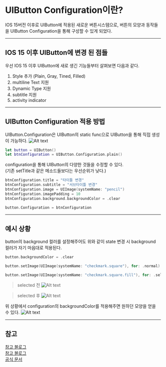 # UIButton Configuration이란?

IOS 15버전 이후로 UIButton에 적용된 새로운 버튼시스템으로, 버튼의 모양과 동작들을 UIButton Configuration을 통해 구성할 수 있게 되었다.

---
## IOS 15 이후 UIButton에 변경 된 점들
우선 IOS 15 이후 UIButton에 새로 생긴 기능들부터 살펴보면 다음과 같다.

1. Style 추가 (Plain, Gray, Tined, Filled)
2. multiline Text 지원
3. Dynamic Type 지원
4. subtitle 지원
5. activity indicator

---
## UIButton Configuration 적용 방법

UIButton.Configuration은 UIButton의 static func으로 UIButton을 통해 직접 생성이 가능하다.
![Alt text](<스크린샷 2024-01-07 오후 5.41.29-1.png>)

```swift
let button = UIButton()
let btnConfiguration = UIButton.Configuration.plain()
```

configuration을 통해 UIButton의 다양한 것들을 수정할 수 있다.   
(기존 setTitle과 같은 메소드들보다는 우선순위가 낮다.)

```swift
btnConfiguration.title = "타이틀 변경"
btnConfiguration.subtitle = "서브타이틀 변경"
btnConfiguration.image = UIImage(systemName: "pencil")
btnConfiguration.imagePadding = 10
btnConfiguration.background.backgroundColor = .clear

button.Configuration = btnConfiguration
```

---
## 예시 상황
button의 background 컬러를 설정해주어도 위와 같이 state 변경 시 background 컬러가 자기 마음대로 적용된다.

```swift
button.backgroundColor = .clear

button.setImage(UIImage(systemName: "checkmark.square"), for: .normal)

button.setImage(UIImage(systemName: "checkmark.square.fill"), for: .selected)
```

> selected 전
![Alt text](<스크린샷 2024-01-07 오후 5.52.52.png>) 

> selected 후
![Alt text](<스크린샷 2024-01-07 오후 5.53.02.png>)

위 상황에서 configuration의 backgroundColor를 적용해주면 원하던 모양을 얻을 수 있다.
![Alt text](<스크린샷 2024-01-07 오후 5.59.12.png>)

---
## 참고
[참고 블로그](https://gyuios.tistory.com/126)   
[참고 블로그](https://zeddios.tistory.com/1291)   
[공식 문서](https://developer.apple.com/documentation/uikit/uibutton/configuration)   